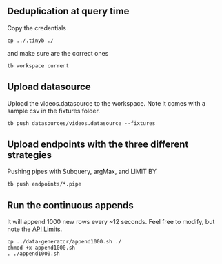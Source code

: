 ## Deduplication at query time 
Copy the credentials
```
cp ../.tinyb ./
```
and make sure are the correct ones 
```
tb workspace current
```

## Upload datasource
Upload the videos.datasource to the workspace. Note it comes with a sample csv in the fixtures folder.
```
tb push datasources/videos.datasource --fixtures
```

## Upload endpoints with the three different strategies
Pushing pipes with Subquery, argMax, and LIMIT BY

```
tb push endpoints/*.pipe
```

## Run the continuous appends
It will append 1000 new rows every ~12 seconds. Feel free to modify, but note the [API Limits](https://docs.tinybird.co/api-reference/api-reference.html#limits-title).
```
cp ../data-generator/append1000.sh ./
chmod +x append1000.sh
. ./append1000.sh
```